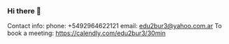 ### Hi there 👋


Contact info:
phone: +5492964622121
email: edu2bur3@yahoo.com.ar
To book a meeting: https://calendly.com/edu2bur3/30min

<!--
**EBjithub/EBjithub** is a ✨ _special_ ✨ repository because its `README.md` (this file) appears on your GitHub profile.

Here are some ideas to get you started:

- 🔭 I’m currently working on ...
- 🌱 I’m currently learning ...
- 👯 I’m looking to collaborate on ...
- 🤔 I’m looking for help with ...
- 💬 Ask me about ...
- 📫 How to reach me: ...
- 😄 Pronouns: ...
- ⚡ Fun fact: ...
-->
